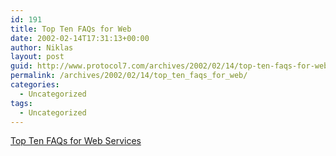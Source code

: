 ```yaml
---
id: 191
title: Top Ten FAQs for Web
date: 2002-02-14T17:31:13+00:00
author: Niklas
layout: post
guid: http://www.protocol7.com/archives/2002/02/14/top-ten-faqs-for-web/
permalink: /archives/2002/02/14/top_ten_faqs_for_web/
categories:
  - Uncategorized
tags:
  - Uncategorized
---
```

<div class='microid-9084cd3e96d168b3c77b40c267b7cd81261223dd'>
  <p>
    <a href="http://www.oreillynet.com/lpt/a//webservices/2002/02/12/webservicefaqs.html">Top Ten FAQs for Web Services</a>
  </p>
</div>